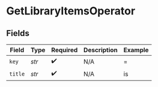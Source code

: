 # GetLibraryItemsOperator


## Fields

| Field              | Type               | Required           | Description        | Example            |
| ------------------ | ------------------ | ------------------ | ------------------ | ------------------ |
| `key`              | *str*              | :heavy_check_mark: | N/A                | =                  |
| `title`            | *str*              | :heavy_check_mark: | N/A                | is                 |